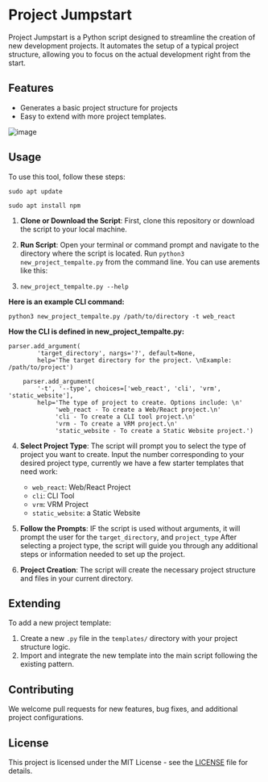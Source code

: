 # Project Jumpstart

Project Jumpstart is a Python script designed to streamline the creation of new development projects. It automates the setup of a typical project structure, allowing you to focus on the actual development right from the start.

## Features

- Generates a basic project structure for projects
- Easy to extend with more project templates.

![image](https://github.com/gm3/project-jumpstart/assets/7612104/e585f52c-0bca-474d-8636-4f667fd945c9)


## Usage
To use this tool, follow these steps:

`sudo apt update`

`sudo apt install npm`

1. **Clone or Download the Script**: First, clone this repository or download the script to your local machine.

2. **Run Script**: Open your terminal or command prompt and navigate to the directory where the script is located. Run `python3 new_project_tempalte.py` from the command line. You can use arements like this:

3. ``new_project_tempalte.py --help``

**Here is an example CLI command:**

``python3 new_project_tempalte.py /path/to/directory -t web_react``

**How the CLI is defined in new_project_tempalte.py:**

```
parser.add_argument(
        'target_directory', nargs='?', default=None,
        help='The target directory for the project. \nExample: /path/to/project')

    parser.add_argument(
        '-t', '--type', choices=['web_react', 'cli', 'vrm', 'static_website'],
        help='The type of project to create. Options include: \n'
             'web_react - To create a Web/React project.\n'
             'cli - To create a CLI tool project.\n'
             'vrm - To create a VRM project.\n'
             'static_website - To create a Static Website project.')
```

4. **Select Project Type**: The script will prompt you to select the type of project you want to create. Input the number corresponding to your desired project type, currently we have a few starter templates that need work:
   - `web_react`: Web/React Project
   - `cli`: CLI Tool
   - `vrm`: VRM Project
   - `static_website`: a Static Website
    
5. **Follow the Prompts**: IF the script is used without arguments, it will prompt the user for the `target_directory`, and `project_type` After selecting a project type, the script will guide you through any additional steps or information needed to set up the project.

6. **Project Creation**: The script will create the necessary project structure and files in your current directory.


## Extending

To add a new project template:
1. Create a new `.py` file in the `templates/` directory with your project structure logic.
2. Import and integrate the new template into the main script following the existing pattern.

## Contributing

We welcome pull requests for new features, bug fixes, and additional project configurations. 

## License

This project is licensed under the MIT License - see the [LICENSE](LICENSE) file for details.
